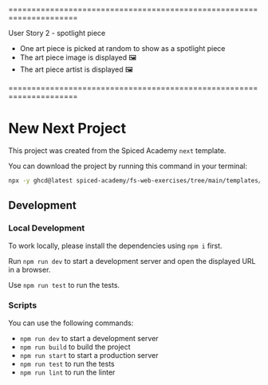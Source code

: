 <!-- User Story 1 - list of all art pieces

 - All art pieces are displayed as a list 🖼️
 - Each art piece's image is displayed 🖼️
 - Each art piece's title is displayed 🖼️
 - Each art piece's artist is displayed 🖼️ -->

=====================================================================

User Story 2 - spotlight piece

- One art piece is picked at random to show as a spotlight piece
- The art piece image is displayed 🖼️
- The art piece artist is displayed 🖼️

=====================================================================

# New Next Project

This project was created from the Spiced Academy `next` template.

You can download the project by running this command in your terminal:

```bash
npx -y ghcd@latest spiced-academy/fs-web-exercises/tree/main/templates/next my-app -i
```

## Development

### Local Development

To work locally, please install the dependencies using `npm i` first.

Run `npm run dev` to start a development server and open the displayed URL in a browser.

Use `npm run test` to run the tests.

### Scripts

You can use the following commands:

- `npm run dev` to start a development server
- `npm run build` to build the project
- `npm run start` to start a production server
- `npm run test` to run the tests
- `npm run lint` to run the linter
